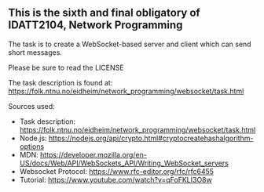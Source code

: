 ## This is the sixth and final obligatory of IDATT2104, Network Programming

The task is to create a WebSocket-based server and client which can send short messages.

Please be sure to read the LICENSE

The task description is found at: https://folk.ntnu.no/eidheim/network_programming/websocket/task.html

Sources used: 
  - Task description: https://folk.ntnu.no/eidheim/network_programming/websocket/task.html
  - Node.js: https://nodejs.org/api/crypto.html#cryptocreatehashalgorithm-options
  - MDN: https://developer.mozilla.org/en-US/docs/Web/API/WebSockets_API/Writing_WebSocket_servers
  - Websocket Protocol: https://www.rfc-editor.org/rfc/rfc6455
  - Tutorial: https://www.youtube.com/watch?v=qFoFKLI3O8w

  
